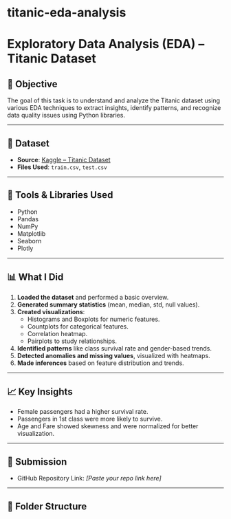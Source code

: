 # titanic-eda-analysis
# Exploratory Data Analysis (EDA) – Titanic Dataset

## 📌 Objective
The goal of this task is to understand and analyze the Titanic dataset using various EDA techniques to extract insights, identify patterns, and recognize data quality issues using Python libraries.

---

## 📂 Dataset
- **Source**: [Kaggle – Titanic Dataset](https://www.kaggle.com/datasets/yasserh/titanic-dataset)
- **Files Used**: `train.csv`, `test.csv`

---

## 🧰 Tools & Libraries Used
- Python
- Pandas
- NumPy
- Matplotlib
- Seaborn
- Plotly

---

## 📊 What I Did
1. **Loaded the dataset** and performed a basic overview.
2. **Generated summary statistics** (mean, median, std, null values).
3. **Created visualizations**:
   - Histograms and Boxplots for numeric features.
   - Countplots for categorical features.
   - Correlation heatmap.
   - Pairplots to study relationships.
4. **Identified patterns** like class survival rate and gender-based trends.
5. **Detected anomalies and missing values**, visualized with heatmaps.
6. **Made inferences** based on feature distribution and trends.

---

## 📈 Key Insights
- Female passengers had a higher survival rate.
- Passengers in 1st class were more likely to survive.
- Age and Fare showed skewness and were normalized for better visualization.

---

## 🔗 Submission
- GitHub Repository Link: *[Paste your repo link here]*

---

## 📁 Folder Structure
